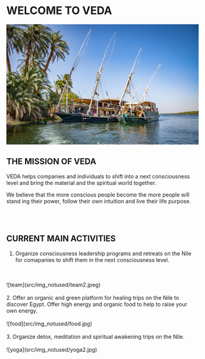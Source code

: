 # WELCOME TO VEDA

![veda](/src/img_notused/boat3.jpg)

## THE MISSION OF VEDA 

VEDA helps companies and individuals to shift into a next consciousness level and bring the material and the spiritual world together.
<br/>

We believe that the more conscious people become the more people will stand ing their power, follow their own intuition and live their life purpose.

<br/>
<br/>

## CURRENT MAIN ACTIVITIES

1. Organize consciousness leadership programs and retreats on the Nile for comapanies to shift them in the next consciousness level.
<br/>
<br/>
![team](src/img_notused/team2.jpeg)
<br/>
<br/>
2. Offer an organic and green platform for healing trips on the Nile to discover Egypt. Offer high energy and organic food to help to raise your own energy.
<br/>
<br/>
![food](src/img_notused/food.jpg)
<br/>
<br/>
3. Organize detox, meditation and spiritual awakening trips on the Nile.
<br/>
<br/>
![yoga](src/img_notused/yoga2.jpg)


